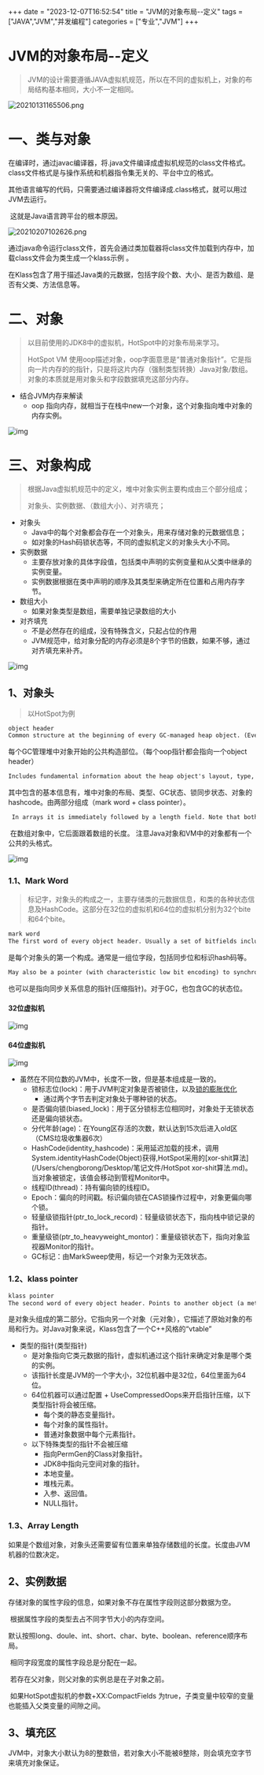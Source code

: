 +++
date = "2023-12-07T16:52:54"
title = "JVM的对象布局--定义"
tags = ["JAVA","JVM","并发编程"]
categories = ["专业","JVM"]
+++

# JVM的对象布局--定义

> JVM的设计需要遵循JAVA虚拟机规范，所以在不同的虚拟机上，对象的布局结构基本相同，大小不一定相同。

![20210131165506.png](https://borongcheng.github.io/static/picture/580757-20210131165507671-713263758.png)

# 一、类与对象

​		在编译时，通过javac编译器，将.java文件编译成虚拟机规范的class文件格式。class文件格式是与操作系统和机器指令集无关的、平台中立的格式。

​		其他语言编写的代码，只需要通过编译器将文件编译成.class格式，就可以用过JVM去运行。

​		这就是Java语言跨平台的根本原因。

![20210207102626.png](https://borongcheng.github.io/static/picture/580757-20210207102628551-303133282-20231210203307350.png)

​		通过java命令运行class文件，首先会通过类加载器将class文件加载到内存中，加载class文件会为类生成一个klass示例 。

​		在Klass包含了用于描述Java类的元数据，包括字段个数、大小、是否为数组、是否有父类、方法信息等。

# 二、对象

> 以目前使用的JDK8中的虚拟机，HotSpot中的对象布局来学习。
>
> HotSpot VM 使用oop描述对象，oop字面意思是“普通对象指针”。它是指向一片内存的的指针，只是将这片内存（强制类型转换）Java对象/数组。对象的本质就是用对象头和字段数据填充这部分内存。

* 结合JVM内存来解读
  * oop 指向内存，就相当于在栈中new一个对象，这个对象指向堆中对象的内存实例。

![img](https://borongcheng.github.io/static/picture/1162587-20200918154030998-188898614.png)

# 三、对象构成

> 根据Java虚拟机规范中的定义，堆中对象实例主要构成由三个部分组成；
>
> 对象头、实例数据、（数组大小）、对齐填充；

* 对象头
  * Java中的每个对象都会存在一个对象头，用来存储对象的元数据信息；
  * 如对象的Hash码锁状态等，不同的虚拟机定义的对象头大小不同。
* 实例数据
  * 主要存放对象的具体字段值，包括类中声明的实例变量和从父类中继承的实例变量。
  * 实例数据根据在类中声明的顺序及其类型来确定所在位置和占用内存字节。
* 数组大小
  * 如果对象类型是数组，需要单独记录数组的大小
* 对齐填充
  * 不是必然存在的组成，没有特殊含义，只起占位的作用
  * JVM规范中，给对象分配的内存必须是8个字节的倍数，如果不够，通过对齐填充来补齐。

![img](https://borongcheng.github.io/static/picture/1162587-20200917170455322-1670500196.png)



## 1、对象头

> 以HotSpot为例

```tex
object header
Common structure at the beginning of every GC-managed heap object. (Every oop points to an object header.) 
```

​		每个GC管理堆中对象开始的公共构造部位。（每个oop指针都会指向一个object header）

```tex
Includes fundamental information about the heap object's layout, type, GC state, synchronization state, and identity hash code. Consists of two words.
```

​		其中包含的基本信息有，堆中对象的布局、类型、GC状态、锁同步状态、对象的hashcode。由两部分组成（mark word + class pointer）。

```tex
 In arrays it is immediately followed by a length field. Note that both Java objects and VM-internal objects have a common object header format.
```

​		在数组对象中，它后面跟着数组的长度。	注意Java对象和VM中的对象都有一个公共的头格式。

![img](https://borongcheng.github.io/static/picture/399ccf65a9b7419aa77d2f111e2af583.png)

### 1.1、Mark Word

> ​		标记字，对象头的构成之一，主要存储类的元数据信息，和类的各种状态信息及HashCode。这部分在32位的虚拟机和64位的虚拟机分别为32个bite和64个bite。

```tex
mark word
The first word of every object header. Usually a set of bitfields including synchronization state and identity hash code. 
```

​		是每个对象头的第一个构成。通常是一组位字段，包括同步位和标识hash码等。

```tex
May also be a pointer (with characteristic low bit encoding) to synchronization related information. During GC, may contain GC state bits.
```

​		也可以是指向同步关系信息的指针(压缩指针)。对于GC，也包含GC的状态位。

#### 32位虚拟机

![img](%E7%AC%94%E8%AE%B0%E5%9B%BE%E7%89%87/1162587-20200918154115022-312986152.png)

#### 64位虚拟机

![img](../%E7%AC%94%E8%AE%B0%E5%9B%BE%E7%89%87/1162587-20200918154125385-1537793659-20231213172902576.png)

* 虽然在不同位数的JVM中，长度不一致，但是基本组成是一致的。
  * 锁标志位(lock)：用于JVM判定对象是否被锁住，以及[锁的膨胀优化](/Users/chengborong/Desktop/笔记文件/锁膨胀.md)
    * 通过两个字节去判定对象处于哪种锁的状态。
  * 是否偏向锁(biased_lock)：用于区分锁标志位相同时，对象处于无锁状态还是偏向锁状态。
  * 分代年龄(age)：在Young区存活的次数，默认达到15次后进入old区（CMS垃圾收集器6次）
  * HashCode(identity_hashcode)：采用延迟加载的技术，调用System.identityHashCode(Object)获得,HotSpot采用的[xor-shit算法](/Users/chengborong/Desktop/笔记文件/HotSpot xor-shit算法.md)。当对象被锁定，该值会移动到管程Monitor中。
  * 线程ID(thread)：持有偏向锁的线程ID。
  * Epoch：偏向的时间戳。标识偏向锁在CAS锁操作过程中，对象更偏向哪个锁。
  * 轻量级锁指针(ptr_to_lock_record)：轻量级锁状态下，指向栈中锁记录的指针。
  * 重量级锁(ptr_to_heavyweight_montor)：重量级锁状态下，指向对象监视器Monitor的指针。
  * GC标记：由MarkSweep使用，标记一个对象为无效状态。

### 1.2、klass pointer

```tex
klass pointer
The second word of every object header. Points to another object (a metaobject) which describes the layout and behavior of the original object. For Java objects, the "klass" contains a C++ style "vtable".
```

​		是对象头组成的第二部分。它指向另一个对象（元对象），它描述了原始对象的布局和行为。对Java对象来说，Klass包含了一个C++风格的“vtable”

* 类型的指针(类型指针)
  * 是对象指向它类元数据的指针，虚拟机通过这个指针来确定对象是哪个类的实例。
  * 该指针长度是JVM的一个字大小，32位机器中是32位，64位里面为64位。
  * 64位机器可以通过配置 + UseCompressedOops来开启指针压缩，以下类型指针将会被压缩。
    * 每个类的静态变量指针。
    * 每个对象的属性指针。
    * 普通对象数据中每个元素指针。
  * 以下特殊类型的指针不会被压缩
    * 指向PermGen的Class对象指针。
    * JDK8中指向元空间对象的指针。
    * 本地变量。
    * 堆栈元素。
    * 入参、返回值。
    * NULL指针。

### 1.3、Array Length

​		如果是个数组对象，对象头还需要留有位置来单独存储数组的长度。长度由JVM机器的位数决定。



## 2、实例数据

​		存储对象的属性字段的信息，如果对象不存在属性字段则这部分数据为空。

​		根据属性字段的类型去占不同字节大小的内存空间。

​		默认按照long、doule、int、short、char、byte、boolean、reference顺序布局。

​		相同字段宽度的属性字段总是分配在一起。

​		若存在父对象，则父对象的实例总是在子对象之前。

​		如果HotSpot虚拟机的参数+XX:CompactFields 为true，子类变量中较窄的变量也能插入父类变量的间隙之间。



## 3、填充区

​		JVM中，对象大小默认为8的整数倍，若对象大小不能被8整除，则会填充空字节来填充对象保证。


